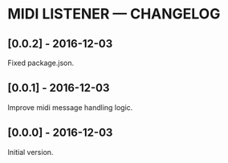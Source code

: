 
# MIDI LISTENER — CHANGELOG

## [0.0.2] - 2016-12-03
Fixed package.json.

## [0.0.1] - 2016-12-03
Improve midi message handling logic.

## [0.0.0] - 2016-12-03
Initial version.
